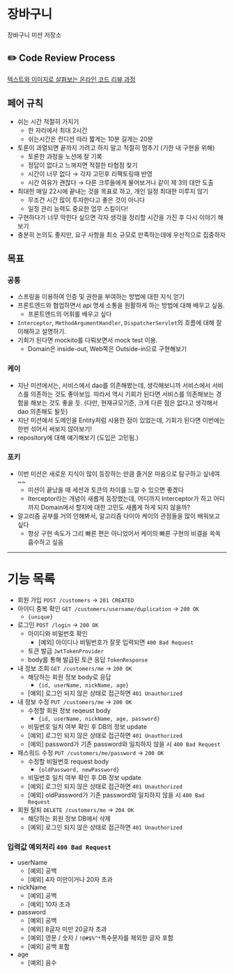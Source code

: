 # 장바구니

장바구니 미션 저장소

## ✏️ Code Review Process

[텍스트와 이미지로 살펴보는 온라인 코드 리뷰 과정](https://github.com/next-step/nextstep-docs/tree/master/codereview)

## 페어 규칙

- 쉬는 시간 적절히 가지기
    - 한 자리에서 최대 2시간
    - 쉬는시간은 컨디션 따라 짧게는 10분 길게는 20분
- 토론이 과열되면 끝까지 가려고 하지 말고 적절히 멈추기 (기한 내 구현을 위해)
    - 토론한 과정을 노션에 잘 기록
    - 정답이 없다고 느껴지면 적절한 타협점 찾기
    - 시간이 너무 없다 → 각자 고민후 리팩토링때 반영
    - 시간 여유가 괜찮다 → 다른 크루들에게 물어보거나 같이 제 3의 대안 도출
- 최대한 매일 22시에 끝내는 것을 목표로 하고, 개인 일정 최대한 미루지 않기
    - 무조건 시간 많이 투자한다고 좋은 것이 아니다
    - 일정 관리 능력도 중요한 업무 스킬이다!
- 구현하다가 너무 막힌다 싶으면 각자 생각을 정리할 시간을 가진 후 다시 이야기 해보기
- 충분히 논의도 좋지만, 요구 사항을 최소 규모로 만족하는데에 우선적으로 집중하자

## 목표

### 공통

- 스프링을 이용하여 인증 및 권한을 부여하는 방법에 대한 지식 얻기
- 프론트엔드와 협업하면서 api 명세 소통을 원활하게 하는 방법에 대해 배우고 싶음.
    - 프론트엔드의 어휘를 배우고 싶다
- `Interceptor`, `MethodArgumentHandler`, `DispatcherServlet`의 흐름에 대해 잘 이해하고 설명하기.
- 기회가 된다면 mockito를 다뤄보면서 mock test 이용.
    - Domain은 inside-out, Web쪽은 Outside-in으로 구현해보기

### 케이

- 지난 미션에서는, 서비스에서 dao를 의존해봤는데, 생각해보니까 서비스에서 서비스를 의존하는 것도 좋아보임. 따라서 역시 기회가 된다면 서비스를 의존해보는 경험을 해보는 것도 좋을 듯. (다만, 현재규모기준,
  크게 다른 점은 없다고 생각해서 dao 의존해도 될듯)
- 지난 미션에서 도메인을 Entity처럼 사용한 점이 있었는데, 기회가 된다면 이번에는 한번 섞어서 써보지 않아보기!
- repository에 대해 얘기해보기 (도입은 고민됨.)

### 포키

- 이번 미션은 새로운 지식이 많이 등장하는 만큼 즐거운 마음으로 탐구하고 싶네여~~
    - 미션이 끝났을 때 세션과 토큰의 차이를 느낄 수 있으면 좋겠다
    - Iterceptor라는 개념이 새롭게 등장했는데, 어디까지 Interceptor가 하고 어디까지 Domain에서 할지에 대한 고민도 새롭게 하게 되지 않을까?
- 알고리즘 공부를 거의 안해봐서, 알고리즘 다이아 케이의 관점들을 많이 배워보고 싶다
    - 항상 구현 속도가 그리 빠른 편은 아니었어서 케이의 빠른 구현의 비결을 쏙쏙 흡수하고 싶음

---

# 기능 목록

- 회원 가입 `POST /customers` → `201 CREATED`
- 아이디 중복 확인 `GET /customers/username/duplication` -> `200 OK`
  - `{unique}`
- 로그인 `POST /login` → `200 OK`
    - 아이디와 비밀번호 확인
        - [예외] 아이디나 비밀번호가 잘못 입력되면 `400 Bad Request`
    - 토큰 발급 `JwtTokenProvider`
    - body를 통해 발급된 토큰 응답 `TokenResponse`
- 내 정보 조회 `GET /customers/me` → `200 OK`
    - 해당하는 회원 정보 body로 응답
        - `{id, userName, nickName, age}`
    - [예외] 로그인 되지 않은 상태로 접근하면 `401 Unauthorized`
- 내 정보 수정 `PUT /customers/me` → `200 OK`
    - 수정할 회원 정보 reqeust body
        - `{id, userName, nickName, age, password}`
    - 비밀번호 일치 여부 확인 후 DB의 정보 update
    - [예외] 로그인 되지 않은 상태로 접근하면 `401 Unauthorized`
    - [예외] password가 기존 password와 일치하지 않을 시 `400 Bad Request`
- 패스워드 수정 `PUT /customers/me/password` → `200 OK`
    - 수정할 비밀번호 request body
        - `{oldPassword, newPassword}`
    - 비밀번호 일치 여부 확인 후 DB 정보 update
    - [예외] 로그인 되지 않은 상태로 접근하면 `401 Unauthorized`
    - [예외] oldPassword가 기존 password와 일치하지 않을 시 `400 Bad Request`
- 회원 탈퇴 `DELETE /customers/me` → `204 OK`
    - 해당하는 회원 정보 DB에서 삭제
    - [예외] 로그인 되지 않은 상태로 접근하면 `401 Unauthorized`

### 입력값 예외처리 `400 Bad Request`

- userName
    - [예외] 공백
    - [예외] 4자 미만이거나 20자 초과
- nickName
    - [예외] 공백
    - [예외] 10자 초과
- password
    - [예외] 공백
    - [예외] 8글자 미만 20글자 초과
    - [예외] 영문 / 숫자 / `!@#$%^*`특수문자를 제외한 글자 포함
    - [예외] 공백 포함
- age
    - [예외] 음수
